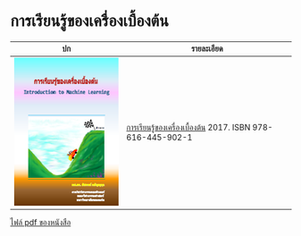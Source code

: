 # การเรียนรู้ของเครื่องเบื้องต้น

| ปก | รายละเอียด |
|---|---|
| <img src="https://github.com/tatpongkatanyukul/Books/raw/main/MLBook/cover2.png" alt="Mountain-car cover" style="width:250px;"/> | [การเรียนรู้ของเครื่องเบื้องต้น](https://github.com/tatpongkatanyukul/Books/tree/main/MLBook) 2017. ISBN 978-616-445-902-1 |

[ไฟล์ pdf ของหนังสือ](https://github.com/tatpongkatanyukul/Books/blob/main/MLBook/mlbook11.pdf)

